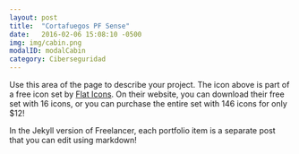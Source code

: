 ```yaml
---
layout: post
title:  "Cortafuegos PF Sense"
date:   2016-02-06 15:08:10 -0500
img: img/cabin.png
modalID: modalCabin
category: Ciberseguridad
---
```

Use this area of the page to describe your project. The icon above is part of a free icon set by [Flat Icons][flat-icons-link]. On their website, you can download their free set with 16 icons, or you can purchase the entire set with 146 icons for only $12!

In the Jekyll version of Freelancer, each portfolio item is a separate post that you can edit using markdown!

[flat-icons-link]: https://sellfy.com/p/8Q9P/jV3VZ/
